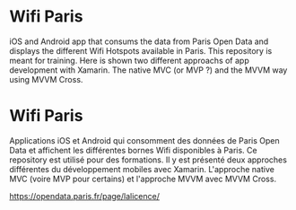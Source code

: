 # Wifi Paris
iOS and Android app that consums the data from Paris Open Data and displays the different Wifi Hotspots available in Paris.
This repository is meant for training.
Here is shown two different approachs of app development with Xamarin.
The native MVC (or MVP ?) and the MVVM way using MVVM Cross.

# Wifi Paris
Applications iOS et Android qui consomment des données de Paris Open Data et affichent les différentes bornes Wifi disponibles à Paris.
Ce repository est utilisé pour des formations.
Il y est présenté deux approches différentes du développement mobiles avec Xamarin.
L'approche native MVC (voire MVP pour certains) et l'approche MVVM avec MVVM Cross.


https://opendata.paris.fr/page/lalicence/
